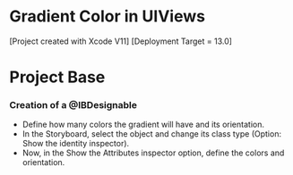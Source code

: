 # Gradient Color in UIViews

[Project created with Xcode V11] [Deployment Target = 13.0]

# Project Base

### Creation of a @IBDesignable
* Define how many colors the gradient will have and its orientation.
* In the Storyboard, select the object and change its class type (Option: Show the identity inspector).
* Now, in the Show the Attributes inspector option, define the colors and orientation.